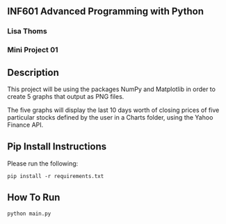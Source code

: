 ## INF601 Advanced Programming with Python
### Lisa Thoms
### Mini Project 01

## Description
This project will be using the packages NumPy and Matplotlib in order to create 5 graphs that output as PNG files.

The five graphs will display the last 10 days worth of closing prices of five particular stocks defined by the user in a Charts folder, using the Yahoo Finance API.

 ## Pip Install Instructions
Please run the following:
```
pip install -r requirements.txt
```

## How To Run

```
python main.py
```


